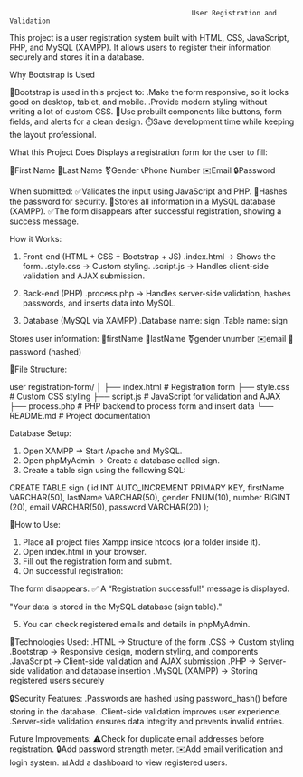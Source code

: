                                                  User Registration and Validation

This project is a user registration system built with HTML, CSS, JavaScript, PHP, and MySQL (XAMPP). It allows users to register their information securely and stores it in a database.

Why Bootstrap is Used

📱Bootstrap is used in this project to:
.Make the form responsive, so it looks good on desktop, tablet, and mobile.
.Provide modern styling without writing a lot of custom CSS.
🧩Use prebuilt components like buttons, form fields, and alerts for a clean design.
⏱️Save development time while keeping the layout professional.

What this Project Does
Displays a registration form for the user to fill:

👤First Name
👤Last Name
⚧Gender
📞Phone Number
✉️Email
🔒Password

When submitted:
✅Validates the input using JavaScript and PHP.
🔑Hashes the password for security.
💾Stores all information in a MySQL database (XAMPP).
✅The form disappears after successful registration, showing a success message.

How it Works:
1. Front-end (HTML + CSS + Bootstrap + JS)
.index.html → Shows the form.
.style.css → Custom styling.
.script.js → Handles client-side validation and AJAX submission.

2. Back-end (PHP)
.process.php → Handles server-side validation, hashes passwords, and inserts data into MySQL.

3. Database (MySQL via XAMPP)
.Database name: sign
.Table name: sign

Stores user information:
👤firstName
👤lastName
⚧gender
📞number
✉️email
🔑password (hashed)

📁File Structure:

 user registration-form/
│
├── index.html      # Registration form
├── style.css       # Custom CSS styling
├── script.js       # JavaScript for validation and AJAX
├── process.php     # PHP backend to process form and insert data
└── README.md       # Project documentation

Database Setup:
1. Open XAMPP → Start Apache and MySQL.
2. Open phpMyAdmin → Create a database called sign.
3. Create a table sign using the following SQL:

CREATE TABLE sign (
    id INT AUTO_INCREMENT PRIMARY KEY,
    firstName VARCHAR(50),
    lastName VARCHAR(50),
    gender ENUM(10),
    number BIGINT (20),
    email VARCHAR(50),
    password VARCHAR(20)
);

🚀How to Use:
1. Place all project files Xampp inside htdocs (or a folder inside it).
2. Open index.html in your browser.
3. Fill out the registration form and submit.
4. On successful registration:

The form disappears.
✅ A “Registration successful!” message is displayed.
  
"Your data is stored in the MySQL database (sign table)."

5. You can check registered emails and details in phpMyAdmin.

🧰Technologies Used:
.HTML → Structure of the form
.CSS → Custom styling
.Bootstrap  → Responsive design, modern styling, and components
.JavaScript → Client-side validation and AJAX submission
.PHP → Server-side validation and database insertion
.MySQL (XAMPP) → Storing registered users securely

🔒Security Features:
.Passwords are hashed using password_hash() before storing in the database.
.Client-side validation improves user experience.
.Server-side validation ensures data integrity and prevents invalid entries.

Future Improvements:
⚠️Check for duplicate email addresses before registration.
🔒Add password strength meter.
✉️Add email verification and login system.
📊Add a dashboard to view registered users.
